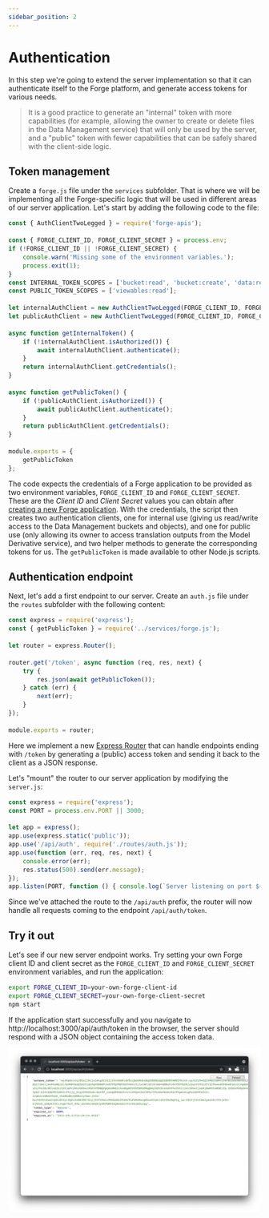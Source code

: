 ```yaml
---
sidebar_position: 2
---
```


# Authentication

In this step we're going to extend the server implementation so that it can authenticate itself
to the Forge platform, and generate access tokens for various needs.

> It is a good practice to generate an "internal" token with more capabilities (for example,
> allowing the owner to create or delete files in the Data Management service) that will only be used
> by the server, and a "public" token with fewer capabilities that can be safely shared with
> the client-side logic.

## Token management

Create a `forge.js` file under the `services` subfolder. That is where we will be implementing
all the Forge-specific logic that will be used in different areas of our server application. Let's
start by adding the following code to the file:

```js title="services/forge.js"
const { AuthClientTwoLegged } = require('forge-apis');

const { FORGE_CLIENT_ID, FORGE_CLIENT_SECRET } = process.env;
if (!FORGE_CLIENT_ID || !FORGE_CLIENT_SECRET) {
    console.warn('Missing some of the environment variables.');
    process.exit(1);
}
const INTERNAL_TOKEN_SCOPES = ['bucket:read', 'bucket:create', 'data:read', 'data:write', 'data:create'];
const PUBLIC_TOKEN_SCOPES = ['viewables:read'];

let internalAuthClient = new AuthClientTwoLegged(FORGE_CLIENT_ID, FORGE_CLIENT_SECRET, INTERNAL_TOKEN_SCOPES, true);
let publicAuthClient = new AuthClientTwoLegged(FORGE_CLIENT_ID, FORGE_CLIENT_SECRET, PUBLIC_TOKEN_SCOPES, true);

async function getInternalToken() {
    if (!internalAuthClient.isAuthorized()) {
        await internalAuthClient.authenticate();
    }
    return internalAuthClient.getCredentials();
}

async function getPublicToken() {
    if (!publicAuthClient.isAuthorized()) {
        await publicAuthClient.authenticate();
    }
    return publicAuthClient.getCredentials();
}

module.exports = {
    getPublicToken
};
```

The code expects the credentials of a Forge application to be provided as two environment variables,
`FORGE_CLIENT_ID` and `FORGE_CLIENT_SECRET`. These are the _Client ID_ and _Client Secret_ values you
can obtain after [creating a new Forge application](../../../intro#create-an-app). With the credentials,
the script then creates two authentication clients, one for internal use (giving us read/write access
to the Data Management buckets and objects), and one for public use (only allowing its owner to
access translation outputs from the Model Derivative service), and two helper methods to generate
the corresponding tokens for us. The `getPublicToken` is made available to other Node.js scripts.

## Authentication endpoint

Next, let's add a first endpoint to our server. Create an `auth.js` file under the `routes` subfolder
with the following content:

```js title="routes/auth.js"
const express = require('express');
const { getPublicToken } = require('../services/forge.js');

let router = express.Router();

router.get('/token', async function (req, res, next) {
    try {
        res.json(await getPublicToken());
    } catch (err) {
        next(err);
    }
});

module.exports = router;
```

Here we implement a new [Express Router](http://expressjs.com/en/4x/api.html#router) that can handle
endpoints ending with `/token` by generating a (public) access token and sending it back to the client
as a JSON response.

Let's "mount" the router to our server application by modifying the `server.js`:

```js {6} title="server.js"
const express = require('express');
const PORT = process.env.PORT || 3000;

let app = express();
app.use(express.static('public'));
app.use('/api/auth', require('./routes/auth.js'));
app.use(function (err, req, res, next) {
    console.error(err);
    res.status(500).send(err.message);
});
app.listen(PORT, function () { console.log(`Server listening on port ${PORT}...`); });
```

Since we've attached the route to the `/api/auth` prefix, the router will now handle all requests
coming to the endpoint `/api/auth/token`.

## Try it out

Let's see if our new server endpoint works. Try setting your own Forge client ID and client secret
as the `FORGE_CLIENT_ID` and `FORGE_CLIENT_SECRET` environment variables, and run the application:

```bash
export FORGE_CLIENT_ID=your-own-forge-client-id
export FORGE_CLIENT_SECRET=your-own-forge-client-secret
npm start
```

If the application start successfully and you navigate to http://localhost:3000/api/auth/token
in the browser, the server should respond with a JSON object containing the access token data.

![Server Response](./auth-response.png)
